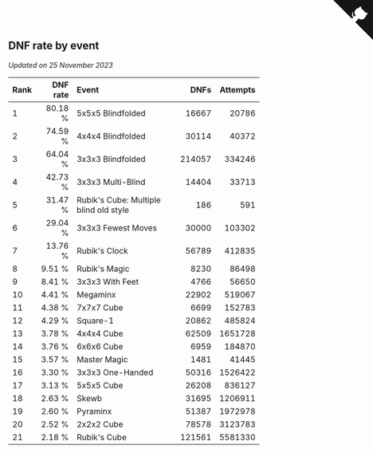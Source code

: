 ## DNF rate by event

*Updated on 25 November 2023*

| Rank | DNF rate | Event | DNFs | Attempts |
| :--- | ---: | :--- | ---: | ---: |
| 1 | 80.18 % | 5x5x5 Blindfolded | 16667 | 20786 |
| 2 | 74.59 % | 4x4x4 Blindfolded | 30114 | 40372 |
| 3 | 64.04 % | 3x3x3 Blindfolded | 214057 | 334246 |
| 4 | 42.73 % | 3x3x3 Multi-Blind | 14404 | 33713 |
| 5 | 31.47 % | Rubik's Cube: Multiple blind old style | 186 | 591 |
| 6 | 29.04 % | 3x3x3 Fewest Moves | 30000 | 103302 |
| 7 | 13.76 % | Rubik's Clock | 56789 | 412835 |
| 8 | 9.51 % | Rubik's Magic | 8230 | 86498 |
| 9 | 8.41 % | 3x3x3 With Feet | 4766 | 56650 |
| 10 | 4.41 % | Megaminx | 22902 | 519067 |
| 11 | 4.38 % | 7x7x7 Cube | 6699 | 152783 |
| 12 | 4.29 % | Square-1 | 20862 | 485824 |
| 13 | 3.78 % | 4x4x4 Cube | 62509 | 1651728 |
| 14 | 3.76 % | 6x6x6 Cube | 6959 | 184870 |
| 15 | 3.57 % | Master Magic | 1481 | 41445 |
| 16 | 3.30 % | 3x3x3 One-Handed | 50316 | 1526422 |
| 17 | 3.13 % | 5x5x5 Cube | 26208 | 836127 |
| 18 | 2.63 % | Skewb | 31695 | 1206911 |
| 19 | 2.60 % | Pyraminx | 51387 | 1972978 |
| 20 | 2.52 % | 2x2x2 Cube | 78578 | 3123783 |
| 21 | 2.18 % | Rubik's Cube | 121561 | 5581330 |


<a href="https://github.com/JustinTimeCuber/wca_statistics" class="github-corner" aria-label="View source on Github"><svg width="80" height="80" viewBox="0 0 250 250" style="fill:#151513; color:#fff; position: absolute; top: 0; border: 0; right: 0;" aria-hidden="true"><path d="M0,0 L115,115 L130,115 L142,142 L250,250 L250,0 Z"></path><path d="M128.3,109.0 C113.8,99.7 119.0,89.6 119.0,89.6 C122.0,82.7 120.5,78.6 120.5,78.6 C119.2,72.0 123.4,76.3 123.4,76.3 C127.3,80.9 125.5,87.3 125.5,87.3 C122.9,97.6 130.6,101.9 134.4,103.2" fill="currentColor" style="transform-origin: 130px 106px;" class="octo-arm"></path><path d="M115.0,115.0 C114.9,115.1 118.7,116.5 119.8,115.4 L133.7,101.6 C136.9,99.2 139.9,98.4 142.2,98.6 C133.8,88.0 127.5,74.4 143.8,58.0 C148.5,53.4 154.0,51.2 159.7,51.0 C160.3,49.4 163.2,43.6 171.4,40.1 C171.4,40.1 176.1,42.5 178.8,56.2 C183.1,58.6 187.2,61.8 190.9,65.4 C194.5,69.0 197.7,73.2 200.1,77.6 C213.8,80.2 216.3,84.9 216.3,84.9 C212.7,93.1 206.9,96.0 205.4,96.6 C205.1,102.4 203.0,107.8 198.3,112.5 C181.9,128.9 168.3,122.5 157.7,114.1 C157.9,116.9 156.7,120.9 152.7,124.9 L141.0,136.5 C139.8,137.7 141.6,141.9 141.8,141.8 Z" fill="currentColor" class="octo-body"></path></svg></a><style>.github-corner:hover .octo-arm{animation:octocat-wave 560ms ease-in-out}@keyframes octocat-wave{0%,100%{transform:rotate(0)}20%,60%{transform:rotate(-25deg)}40%,80%{transform:rotate(10deg)}}@media (max-width:500px){.github-corner:hover .octo-arm{animation:none}.github-corner .octo-arm{animation:octocat-wave 560ms ease-in-out}}</style>
